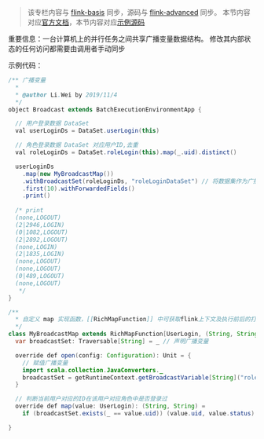 >该专栏内容与 [flink-basis](https://github.com/GourdErwa/review-notes/tree/master/framework/flink-basis) 同步，源码与 [flink-advanced](https://github.com/GourdErwa/flink-advanced) 同步。
本节内容对应[官方文档](https://ci.apache.org/projects/flink/flink-docs-release-1.9/zh/dev/batch/#broadcast-variables)，本节内容对应[示例源码](https://github.com/GourdErwa/flink-advanced/blob/master/src/main/scala/io/gourd/flink/scala/games/batch/Broadcast.scala)  

重要信息：一台计算机上的并行任务之间共享广播变量数据结构。 修改其内部状态的任何访问都需要由调用者手动同步

示例代码：
```java
/** 广播变量
  *
  * @author Li.Wei by 2019/11/4
  */
object Broadcast extends BatchExecutionEnvironmentApp {

  // 用户登录数据 DataSet
  val userLoginDs = DataSet.userLogin(this)

  // 角色登录数据 DataSet 对应用户ID,去重
  val roleLoginDs = DataSet.roleLogin(this).map(_.uid).distinct()

  userLoginDs
    .map(new MyBroadcastMap())
    .withBroadcastSet(roleLoginDs, "roleLoginDataSet") // 将数据集作为广播集
    .first(10).withForwardedFields()
    .print()
    
  /* print
  (none,LOGOUT)
  (2|2946,LOGIN)
  (0|1082,LOGOUT)
  (2|2892,LOGOUT)
  (none,LOGIN)
  (2|1835,LOGIN)
  (none,LOGOUT)
  (none,LOGOUT)
  (0|489,LOGOUT)
  (none,LOGOUT)
   */
}

/**
  * 自定义 map 实现函数，[[RichMapFunction]] 中可获取flink上下文及执行前后的打开关闭操作
  */
class MyBroadcastMap extends RichMapFunction[UserLogin, (String, String)] {
  var broadcastSet: Traversable[String] = _ // 声明广播变量

  override def open(config: Configuration): Unit = {
    // 赋值广播变量
    import scala.collection.JavaConverters._
    broadcastSet = getRuntimeContext.getBroadcastVariable[String]("roleLoginDataSet").asScala
  }

  // 判断当前用户对应的ID在该用户对应角色中是否登录过
  override def map(value: UserLogin): (String, String) =
    if (broadcastSet.exists(_ == value.uid)) (value.uid, value.status) else ("none", value.status)

}
```